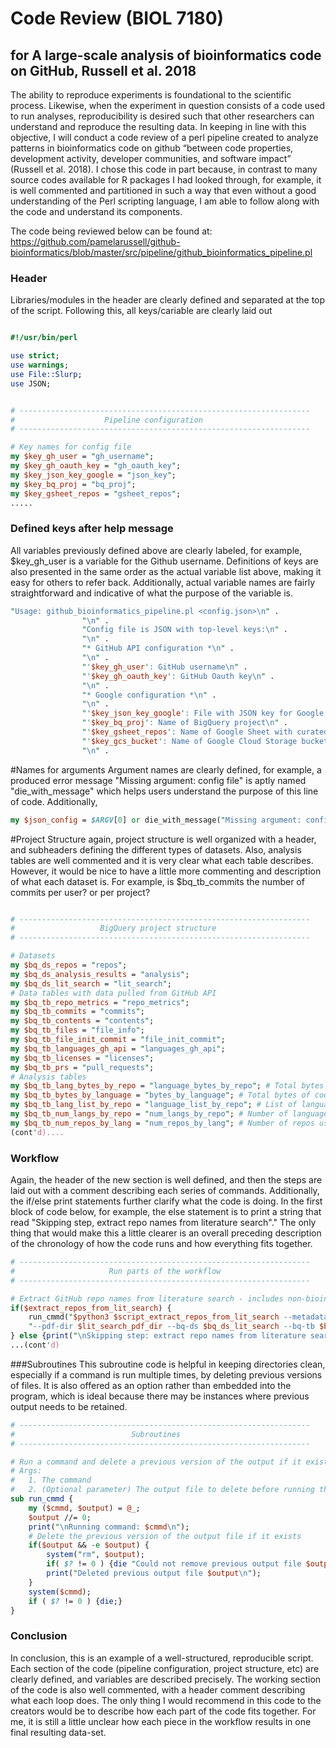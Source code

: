 # Code Review (BIOL 7180)
## for A large-scale analysis of bioinformatics code on GitHub, Russell et al. 2018

The ability to reproduce experiments is foundational to the scientific process. Likewise, when the experiment in question consists of a code used to run analyses, reproducibility is desired such that other researchers can understand and reproduce the resulting data. In keeping in line with this objective, I will conduct a code review of a perl pipeline created to analyze patterns in bioinformatics code on github “between code properties, development activity, developer communities, and software impact” (Russell et al. 2018). I chose this code in part because, in contrast to many source codes available for R packages I had looked through, for example, it is well commented and partitioned in such a way that even without a good understanding of the Perl scripting language, I am able to follow along with the code and understand its components. 

The code being reviewed below can be found at: https://github.com/pamelarussell/github-bioinformatics/blob/master/src/pipeline/github_bioinformatics_pipeline.pl

### Header
Libraries/modules in the header are clearly defined and separated at the top of the script. Following this, all keys/cariable are clearly laid out 
```perl

#!/usr/bin/perl

use strict;
use warnings;
use File::Slurp;
use JSON;


# -----------------------------------------------------------------
#                    Pipeline configuration
# -----------------------------------------------------------------

# Key names for config file
my $key_gh_user = "gh_username";
my $key_gh_oauth_key = "gh_oauth_key";
my $key_json_key_google = "json_key";
my $key_bq_proj = "bq_proj";
my $key_gsheet_repos = "gsheet_repos";
.....
```

### Defined keys after help message
All variables previously defined above are clearly labeled, for example, $key_gh_user is a variable for the Github username. Definitions of keys are also presented in the same order as the actual variable list above, making it easy for others to refer back. Additionally, actual variable names are fairly straightforward and indicative of what the purpose of the variable is.
```perl
"Usage: github_bioinformatics_pipeline.pl <config.json>\n" .
				"\n" .
				"Config file is JSON with top-level keys:\n" .
				"\n" .
				"* GitHub API configuration *\n" .
				"\n" .
				"'$key_gh_user': GitHub username\n" .
				"'$key_gh_oauth_key': GitHub Oauth key\n" .
				"\n" .
				"* Google configuration *\n" .
				"\n" .
				"'$key_json_key_google': File with JSON key for Google credentials\n" .
				"'$key_bq_proj': Name of BigQuery project\n" .
				"'$key_gsheet_repos': Name of Google Sheet with curated article and repo info\n" .
				"'$key_gcs_bucket': Name of Google Cloud Storage bucket for project data\n" .
				"\n" .

```

#Names for arguments
Argument names are clearly defined, for example, a produced error message "Missing argument: config file" is aptly named "die_with_message" which helps users understand the purpose of this line of code. Additionally, 
```perl
my $json_config = $ARGV[0] or die_with_message("Missing argument: config file");
```

#Project Structure
again, project structure is well organized with a header, and subheaders defining the different types of datasets. Also, analysis tables are well commented and it is very clear what each table describes. However, it would be nice to have a little more commenting and description of what each dataset is. For example, is $bq_tb_commits the number of commits per user? or per project? 

```perl

# -----------------------------------------------------------------
#                   BigQuery project structure
# -----------------------------------------------------------------

# Datasets
my $bq_ds_repos = "repos";
my $bq_ds_analysis_results = "analysis";
my $bq_ds_lit_search = "lit_search";
# Data tables with data pulled from GitHub API
my $bq_tb_repo_metrics = "repo_metrics";
my $bq_tb_commits = "commits";
my $bq_tb_contents = "contents";
my $bq_tb_files = "file_info";
my $bq_tb_file_init_commit = "file_init_commit";
my $bq_tb_languages_gh_api = "languages_gh_api";
my $bq_tb_licenses = "licenses";
my $bq_tb_prs = "pull_requests";
# Analysis tables
my $bq_tb_lang_bytes_by_repo = "language_bytes_by_repo"; # Total bytes of code per language per repo
my $bq_tb_bytes_by_language = "bytes_by_language"; # Total bytes of code per language across all repos
my $bq_tb_lang_list_by_repo = "language_list_by_repo"; # List of languages used by repo
my $bq_tb_num_langs_by_repo = "num_langs_by_repo"; # Number of languages used by repo
my $bq_tb_num_repos_by_lang = "num_repos_by_lang"; # Number of repos using each language
(cont'd)....

```
### Workflow
Again, the header of the new section is well defined, and then the steps are laid out with a comment describing each series of commands.  Additionally, the if/else print statements further clarify what the code is doing. In the first block of code below, for example, the else statement is to print a string that read "Skipping step, extract repo names from literature search"." The only thing that would make this a little clearer is an overall preceding description of the chronology of how the code runs and how everything fits together.

```perl
# -----------------------------------------------------------------
#                     Run parts of the workflow
# -----------------------------------------------------------------

# Extract GitHub repo names from literature search - includes non-bioinformatics repos
if($extract_repos_from_lit_search) {
	run_cmmd("$python3 $script_extract_repos_from_lit_search --metadata-dir $lit_search_metadata_dir ".
	"--pdf-dir $lit_search_pdf_dir --bq-ds $bq_ds_lit_search --bq-tb $bq_tb_repo_article")
} else {print("\nSkipping step: extract repo names from literature search\n")}
...(cont'd)
```
###Subroutines
This subroutine code is helpful in keeping directories clean, especially if a command is run multiple times, by deleting previous versions of files. It is also offered as an option rather than embedded into the program, which is ideal because there may be instances where previous output needs to be retained.

```perl 
# -----------------------------------------------------------------
#                          Subroutines
# -----------------------------------------------------------------

# Run a command and delete a previous version of the output if it exists
# Args:
#   1. The command
#   2. (Optional parameter) The output file to delete before running the command 
sub run_cmmd {
	my ($cmmd, $output) = @_;
	$output //= 0;
	print("\nRunning command: $cmmd\n");
	# Delete the previous version of the output file if it exists
	if($output && -e $output) {
		system("rm", $output);
		if( $? != 0 ) {die "Could not remove previous output file $output\n";}
		print("Deleted previous output file $output\n");
	}
	system($cmmd);
	if ( $? != 0 ) {die;}
}
```

### Conclusion
In conclusion, this is an example of a well-structured, reproducible script. Each section of the code (pipeline configuration, project structure, etc) are clearly defined, and variables are described precisely. The working section of the code is also well commented, with a header comment describing what each loop does. The only thing I would recommend in this code to the creators would be to describe how each part of the code fits together. For me, it is still a little unclear how each piece in the workflow results in one final resulting data-set. 

